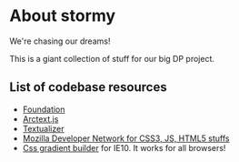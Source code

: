 About stormy
======
We're chasing our dreams!

This is a giant collection of stuff for our big DP project. 

List of codebase resources
-----
* [Foundation](http://foundation.zurb.com)
* [Arctext.js](http://tympanus.net/codrops/2012/01/24/arctext-js-curving-text-with-css3-and-jquery/)
* [Textualizer](http://kiro.me/projects/textualizer.html)
* [Mozilla Developer Network for CSS3, JS, HTML5 stuffs](https://developer.mozilla.org/‎)
* [Css gradient builder](http://ie.microsoft.com/testdrive/graphics/cssgradientbackgroundmaker/) for IE10. It works for all browsers!
